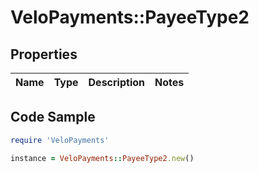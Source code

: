 # VeloPayments::PayeeType2

## Properties

Name | Type | Description | Notes
------------ | ------------- | ------------- | -------------

## Code Sample

```ruby
require 'VeloPayments'

instance = VeloPayments::PayeeType2.new()
```


